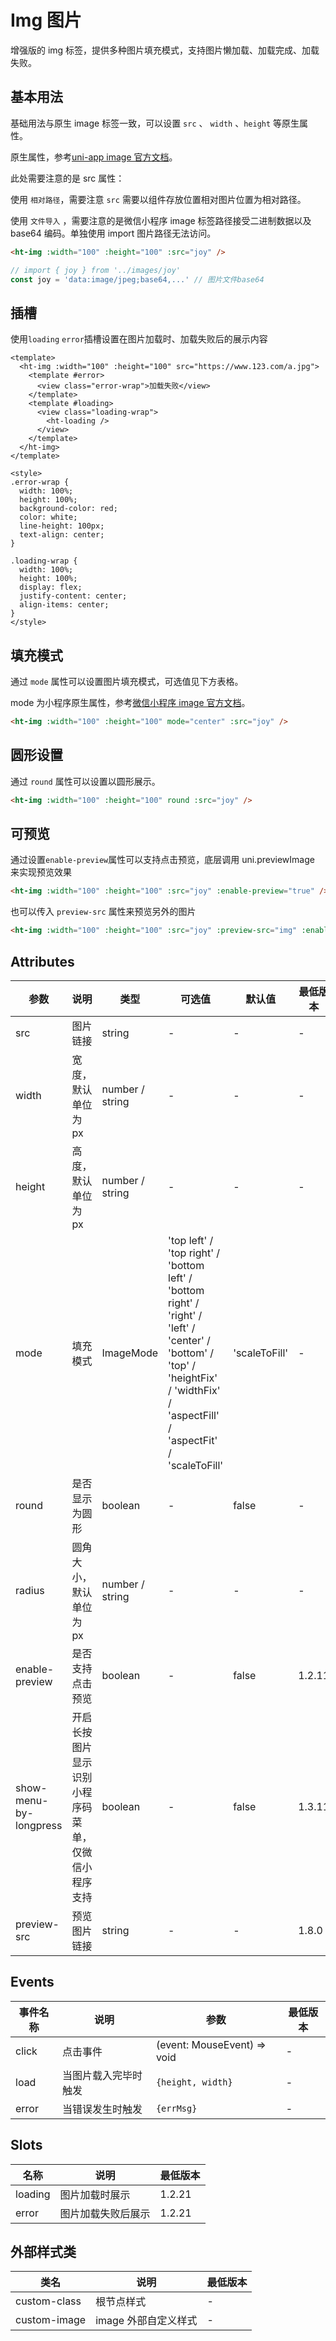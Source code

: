 # Img 图片

增强版的 img 标签，提供多种图片填充模式，支持图片懒加载、加载完成、加载失败。

## 基本用法

基础用法与原生 image 标签一致，可以设置 `src` 、 `width` 、`height` 等原生属性。

原生属性，参考[uni-app image 官方文档](https://uniapp.dcloud.net.cn/component/image.html#image)。

此处需要注意的是 src 属性：

使用 `相对路径`，需要注意 `src` 需要以组件存放位置相对图片位置为相对路径。

使用 `文件导入` ，需要注意的是微信小程序 image 标签路径接受二进制数据以及 base64 编码。单独使用 import 图片路径无法访问。

```html
<ht-img :width="100" :height="100" :src="joy" />
```

```typescript
// import { joy } from '../images/joy'
const joy = 'data:image/jpeg;base64,...' // 图片文件base64
```

## 插槽

使用`loading` `error`插槽设置在图片加载时、加载失败后的展示内容

```vue
<template>
  <ht-img :width="100" :height="100" src="https://www.123.com/a.jpg">
    <template #error>
      <view class="error-wrap">加载失败</view>
    </template>
    <template #loading>
      <view class="loading-wrap">
        <ht-loading />
      </view>
    </template>
  </ht-img>
</template>

<style>
.error-wrap {
  width: 100%;
  height: 100%;
  background-color: red;
  color: white;
  line-height: 100px;
  text-align: center;
}

.loading-wrap {
  width: 100%;
  height: 100%;
  display: flex;
  justify-content: center;
  align-items: center;
}
</style>
```

## 填充模式

通过 `mode` 属性可以设置图片填充模式，可选值见下方表格。

mode 为小程序原生属性，参考[微信小程序 image 官方文档](https://developers.weixin.qq.com/miniprogram/dev/component/image.html)。

```html
<ht-img :width="100" :height="100" mode="center" :src="joy" />
```

## 圆形设置

通过 `round` 属性可以设置以圆形展示。

```html
<ht-img :width="100" :height="100" round :src="joy" />
```

## 可预览

通过设置`enable-preview`属性可以支持点击预览，底层调用 uni.previewImage 来实现预览效果

```html
<ht-img :width="100" :height="100" :src="joy" :enable-preview="true" />
```

也可以传入 `preview-src` 属性来预览另外的图片

```html
<ht-img :width="100" :height="100" :src="joy" :preview-src="img" :enable-preview="true" />
```

## Attributes

| 参数                   | 说明                                               | 类型            | 可选值                                                                                                                                                                             | 默认值        | 最低版本         |
| ---------------------- | -------------------------------------------------- | --------------- | ---------------------------------------------------------------------------------------------------------------------------------------------------------------------------------- | ------------- | ---------------- |
| src                    | 图片链接                                           | string          | -                                                                                                                                                                                  | -             | -                |
| width                  | 宽度，默认单位为 px                                | number / string | -                                                                                                                                                                                  | -             | -                |
| height                 | 高度，默认单位为 px                                | number / string | -                                                                                                                                                                                  | -             | -                |
| mode                   | 填充模式                                           | ImageMode       | 'top left' / 'top right' / 'bottom left' / 'bottom right' / 'right' / 'left' / 'center' / 'bottom' / 'top' / 'heightFix' / 'widthFix' / 'aspectFill' / 'aspectFit' / 'scaleToFill' | 'scaleToFill' | -                |
| round                  | 是否显示为圆形                                     | boolean         | -                                                                                                                                                                                  | false         | -                |
| radius                 | 圆角大小，默认单位为 px                            | number / string | -                                                                                                                                                                                  | -             | -                |
| enable-preview         | 是否支持点击预览                                   | boolean         | -                                                                                                                                                                                  | false         | 1.2.11           |
| show-menu-by-longpress | 开启长按图片显示识别小程序码菜单，仅微信小程序支持 | boolean         | -                                                                                                                                                                                  | false         | 1.3.11 |
| preview-src             | 预览图片链接                                     | string           |  -                                                                                 | -             | 1.8.0 |

## Events

| 事件名称 | 说明                 | 参数                        | 最低版本 |
| -------- | -------------------- | --------------------------- | -------- |
| click    | 点击事件             | (event: MouseEvent) => void | -        |
| load     | 当图片载入完毕时触发 | `{height, width}`           | -        |
| error    | 当错误发生时触发     | `{errMsg}`                  | -        |

## Slots

| 名称    | 说明               | 最低版本 |
| ------- | ------------------ | -------- |
| loading | 图片加载时展示     | 1.2.21   |
| error   | 图片加载失败后展示 | 1.2.21   |

## 外部样式类

| 类名         | 说明                 | 最低版本 |
| ------------ | -------------------- | -------- |
| custom-class | 根节点样式           | -        |
| custom-image | image 外部自定义样式 | -        |
